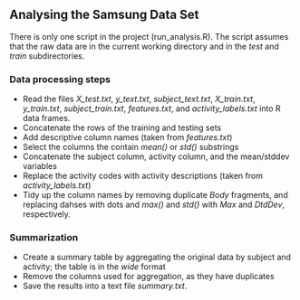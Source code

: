 ## Analysing the Samsung Data Set

There is only one script in the project (run_analysis.R). The script assumes that the raw data are in the current working directory and in the *test* and *train* subdirectories.

### Data processing steps

- Read the files *X_test.txt*, *y_text.txt*, *subject_text.txt*, *X_train.txt*, *y_train.txt*, *subject_train.txt*, *features.txt*, and *activity_labels.txt* into R data frames.
- Concatenate the rows of the training and testing sets
- Add descriptive column names (taken from *features.txt*)
- Select the columns the contain *mean()* or *std()* substrings
- Concatenate the subject column, activity column, and the mean/stddev variables
- Replace the activity codes with activity descriptions (taken from *activity_labels.txt*)
- Tidy up the column names by removing duplicate *Body* fragments, and replacing dahses with dots and *max()* and *std()* with *Max* and *DtdDev*, respectively.

### Summarization
- Create a summary table by aggregating the original data by subject and activity; the table is in the *wide* format
- Remove the columns used for aggregation, as they have duplicates
- Save the results into a text file *summary.txt*.